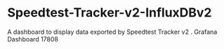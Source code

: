 # Speedtest-Tracker-v2-InfluxDBv2
A dashboard to display data exported by Speedtest Tracker v2 . Grafana Dashboard 17808
